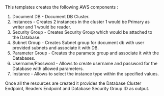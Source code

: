 This templates creates the following AWS components :

1. Document DB - Document DB Cluster.
2. Instances - Creates 2 instances in the cluster 1 would be Primary as writer and 1 would be reader. 
2. Security Group - Creates Security Group which would be attached to the Database.
3. Subnet Group - Creates Subnet group for document db with user provided subnets and associate it with DB.
4. Parameter Group - Creates the paramete group and associate it with the Databases.
5. Username/Password - Allows to create username and password for the Database with allowed parameters.
6. Instance - Allows to select the instance type within the specified values.

Once all the resources are created it provides the Database Cluster Endpoint, Readers Endpoint and Database Security Group ID as output.